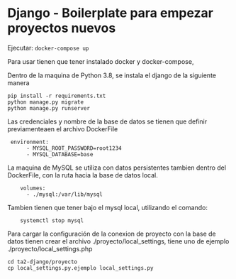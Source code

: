 # Django - Boilerplate para empezar proyectos nuevos

Ejecutar:
```docker-compose up```

Para usar tienen que tener instalado  docker y docker-compose,

Dentro de la maquina de Python 3.8, se instala el django de la siguiente manera
```
pip install -r requirements.txt 
python manage.py migrate
python manage.py runserver

```
Las credenciales y nombre de la base de datos se tienen que definir previamenteaen el archivo DockerFile 


```
 environment:
      - MYSQL_ROOT_PASSWORD=root1234
      - MYSQL_DATABASE=base

```
La maquina de MySQL se utiliza con datos persistentes tambien dentro del DockerFile, con la ruta hacia la base de datos local. 

```
    volumes:
      - ./mysql:/var/lib/mysql

```

Tambien tienen que tener bajo el mysql local, utilizando el comando: 

```
	systemctl stop mysql
```

Para cargar la configuración de la conexion de proyecto con la base de datos tienen crear el archivo ./proyecto/local_settings, tiene uno de ejemplo ./proyecto/local_settings.php


```
cd ta2-django/proyecto
cp local_settings.py.ejemplo local_settings.py

```
